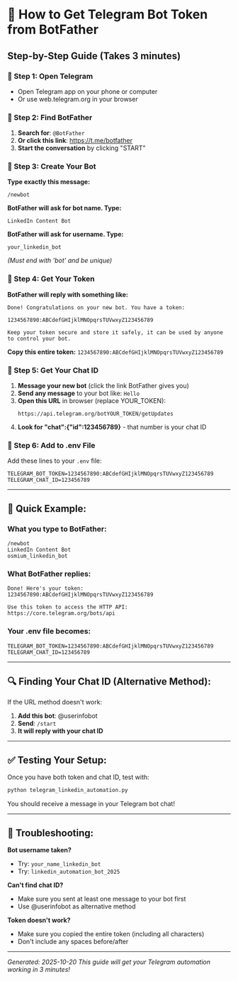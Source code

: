# 🤖 How to Get Telegram Bot Token from BotFather

## Step-by-Step Guide (Takes 3 minutes)

### 📱 Step 1: Open Telegram
- Open Telegram app on your phone or computer
- Or use web.telegram.org in your browser

### 🤖 Step 2: Find BotFather
1. **Search for**: `@BotFather`
2. **Or click this link**: https://t.me/botfather
3. **Start the conversation** by clicking "START"

### 💬 Step 3: Create Your Bot
**Type exactly this message:**
```
/newbot
```

**BotFather will ask for bot name. Type:**
```
LinkedIn Content Bot
```

**BotFather will ask for username. Type:**
```
your_linkedin_bot
```
*(Must end with 'bot' and be unique)*

### 🔑 Step 4: Get Your Token
**BotFather will reply with something like:**
```
Done! Congratulations on your new bot. You have a token:

1234567890:ABCdefGHIjklMNOpqrsTUVwxyZ123456789

Keep your token secure and store it safely, it can be used by anyone to control your bot.
```

**Copy this entire token:** `1234567890:ABCdefGHIjklMNOpqrsTUVwxyZ123456789`

### 💬 Step 5: Get Your Chat ID
1. **Message your new bot** (click the link BotFather gives you)
2. **Send any message** to your bot like: `Hello`
3. **Open this URL** in browser (replace YOUR_TOKEN):
   ```
   https://api.telegram.org/botYOUR_TOKEN/getUpdates
   ```
4. **Look for "chat":{"id":123456789}** - that number is your chat ID

### 📝 Step 6: Add to .env File
Add these lines to your `.env` file:
```
TELEGRAM_BOT_TOKEN=1234567890:ABCdefGHIjklMNOpqrsTUVwxyZ123456789
TELEGRAM_CHAT_ID=123456789
```

---

## 🎯 Quick Example:

### What you type to BotFather:
```
/newbot
LinkedIn Content Bot
osmium_linkedin_bot
```

### What BotFather replies:
```
Done! Here's your token:
1234567890:ABCdefGHIjklMNOpqrsTUVwxyZ123456789

Use this token to access the HTTP API:
https://core.telegram.org/bots/api
```

### Your .env file becomes:
```
TELEGRAM_BOT_TOKEN=1234567890:ABCdefGHIjklMNOpqrsTUVwxyZ123456789
TELEGRAM_CHAT_ID=123456789
```

---

## 🔍 Finding Your Chat ID (Alternative Method):

If the URL method doesn't work:

1. **Add this bot**: @userinfobot
2. **Send**: `/start`
3. **It will reply with your chat ID**

---

## ✅ Testing Your Setup:

Once you have both token and chat ID, test with:
```bash
python telegram_linkedin_automation.py
```

You should receive a message in your Telegram bot chat!

---

## 🚨 Troubleshooting:

**Bot username taken?**
- Try: `your_name_linkedin_bot`
- Try: `linkedin_automation_bot_2025`

**Can't find chat ID?**
- Make sure you sent at least one message to your bot first
- Use @userinfobot as alternative method

**Token doesn't work?**
- Make sure you copied the entire token (including all characters)
- Don't include any spaces before/after

---

*Generated: 2025-10-20*
*This guide will get your Telegram automation working in 3 minutes!*